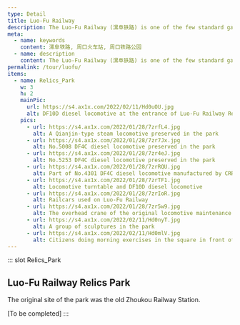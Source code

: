 ```yaml
---
type: Detail
title: Luo-Fu Railway
description: The Luo-Fu Railway (漯阜铁路) is one of the few standard gauge lines among the local railways in Henan. It starts from Luohe Station (漯河站) in the west, passes through Zhoukou (周口), Xiangcheng (项城), Shenqiu (沈丘), Jieshou (界首), Taihe (太和) and other places to Fuyang Station (阜阳站) in the east. The line is 215 kilometers long and plays the role of connecting the two national railway trunk lines of Beijing-Guangzhou Railway and Beijing-Kowloon Railway. <br><br>The Luo-Fu Railway was built in 1973. In 1975, the Luohe-Zhoukou section was opened to traffic, and the entire line was opened to traffic in 1989. The 142 kilometers from Luohe Station to the Provincial Boundary Station are under the jurisdiction of the Zhoukou Branch of the Henan Local Railway Bureau, and the 73 kilometers from the Provincial Boundary Station to Fuyang Station are under the jurisdiction of the Fuyang Local Railway Administration of Anhui Province. There are locomotive and vehicle depots and electrical and mechanical depots in Zhoukou and Fuyang. Many long-distance passenger trains pass through the Luo-Fu Railway. Among them, train K401/2 from Zhoukou Station to Beijing West Station, which was first launched in 2006, is the only passenger train to Beijing among the local railways in the China. <br><br>In 2008, Luo-Fu Railway was restructured, and the original local railway administration bureau was reorganized into Luo-Fu Railway Company, which was jointly funded by Zhengzhou Railway Bureau, Wuhan Railway Bureau, Shanghai Railway Bureau, Fuyang City and China Railway Construction Investment and other units, and controlled by Wuhan Railway Bureau. After that, Luo-Fu Railway was reconstructed for capacity expansion according to the standard of CR level Ⅰ. In 2013, the original Zhoukou Station was demolished and a new one was built, and the urban section was deprecated. Luo-Fu Railway Relics Park built on the basis of the old Zhoukou Station, retains some lines, facilities and stocks, including locomotive maintenance warehouse, locomotive turntable, oil depot, Qianjin steam locomotive, DF4C diesel locomotive and type 22B passenger car.
meta:
  - name: keywords
    content: 漯阜铁路, 周口火车站, 周口铁路公园
  - name: description
    content: The Luo-Fu Railway (漯阜铁路) is one of the few standard gauge lines among the local railways in Henan. It starts from Luohe Station (漯河站) in the west, passes through Zhoukou (周口), Xiangcheng (项城), Shenqiu (沈丘), Jieshou (界首), Taihe (太和) and other places to Fuyang Station (阜阳站) in the east. The line is 215 kilometers long and plays the role of connecting the two national railway trunk lines of Beijing-Guangzhou Railway and Beijing-Kowloon Railway. The Luo-Fu Railway was built in 1973. In 1975, the Luohe-Zhoukou section was opened to traffic, and the entire line was opened to traffic in 1989. The 142 kilometers from Luohe Station to the Provincial Boundary Station are under the jurisdiction of the Zhoukou Branch of the Henan Local Railway Bureau, and the 73 kilometers from the Provincial Boundary Station to Fuyang Station are under the jurisdiction of the Fuyang Local Railway Administration of Anhui Province. There are locomotive and vehicle depots and electrical and mechanical depots in Zhoukou and Fuyang. Many long-distance passenger trains pass through the Luo-Fu Railway. Among them, train K401/2 from Zhoukou Station to Beijing West Station, which was first launched in 2006, is the only passenger train to Beijing among the local railways in the China. In 2008, Luo-Fu Railway was restructured, and the original local railway administration bureau was reorganized into Luo-Fu Railway Company, which was jointly funded by Zhengzhou Railway Bureau, Wuhan Railway Bureau, Shanghai Railway Bureau, Fuyang City and China Railway Construction Investment and other units, and controlled by Wuhan Railway Bureau. After that, Luo-Fu Railway was reconstructed for capacity expansion according to the standard of CR level Ⅰ. In 2013, the original Zhoukou Station was demolished and a new one was built, and the urban section was deprecated. Luo-Fu Railway Relics Park built on the basis of the old Zhoukou Station, retains some lines, facilities and stocks, including locomotive maintenance warehouse, locomotive turntable, oil depot, Qianjin steam locomotive, DF4C diesel locomotive and type 22B passenger car.
permalink: /tour/luofu/
items:
  - name: Relics_Park
    w: 3
    h: 2
    mainPic: 
      url: https://s4.ax1x.com/2022/02/11/Hd0uOU.jpg
      alt: DF10D diesel locomotive at the entrance of Luo-Fu Railway Relics Park
    pics:
      - url: https://s4.ax1x.com/2022/01/28/7zrfL4.jpg
        alt: A Qianjin-type steam locomotive preserved in the park
      - url: https://s4.ax1x.com/2022/01/28/7zr7Jx.jpg
        alt: No.5008 DF4C diesel locomotive preserved in the park
      - url: https://s4.ax1x.com/2022/01/28/7zr4eJ.jpg
        alt: No.5253 DF4C diesel locomotive preserved in the park
      - url: https://s4.ax1x.com/2022/01/28/7zrRQU.jpg
        alt: Part of No.4301 DF4C diesel locomotive manufactured by CRRC Ziyang Locomotive Co.,Ltd. in 1997
      - url: https://s4.ax1x.com/2022/01/28/7zrTF1.jpg
        alt: Locomotive turntable and DF10D diesel locomotive
      - url: https://s4.ax1x.com/2022/01/28/7zrIoR.jpg
        alt: Railcars used on Luo-Fu Railway
      - url: https://s4.ax1x.com/2022/01/28/7zr5w9.jpg
        alt: The overhead crane of the original locomotive maintenance depot
      - url: https://s4.ax1x.com/2022/02/11/Hd0nyT.jpg
        alt: A group of sculptures in the park
      - url: https://s4.ax1x.com/2022/02/11/Hd0mlV.jpg
        alt: Citizens doing morning exercises in the square in front of the locomotive maintenance depot
---
```


::: slot Relics_Park
## Luo-Fu Railway Relics Park

The original site of the park was the old Zhoukou Railway Station.

\[To be completed\]
:::
